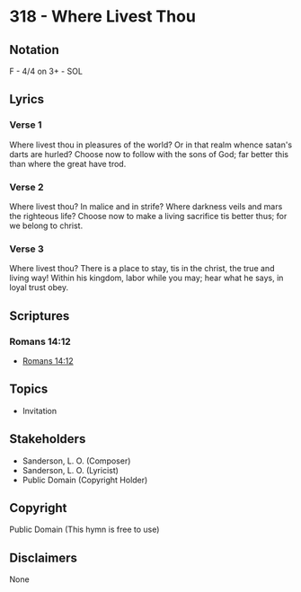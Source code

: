 # 318 - Where Livest Thou

## Notation

F - 4/4 on 3+ - SOL

## Lyrics

### Verse 1

Where livest thou in pleasures of the world? Or in that realm whence satan's darts are hurled? Choose now to follow with the sons of God; far better this than where the great have trod.

### Verse 2

Where livest thou? In malice and in strife? Where darkness veils and mars the righteous life? Choose now to make a living sacrifice  tis better thus; for we belong to christ.

### Verse 3

Where livest thou? There is a place to stay, tis in the christ, the true and living way! Within his kingdom, labor while you may; hear what he says, in loyal trust obey.


## Scriptures

### Romans 14:12

- [Romans 14:12](https://www.biblegateway.com/passage/?search=Romans%2014%3A12)


## Topics

- Invitation

## Stakeholders

- Sanderson, L. O. (Composer)
- Sanderson, L. O. (Lyricist)
- Public Domain (Copyright Holder)

## Copyright

Public Domain
(This hymn is free to use)

## Disclaimers

None

